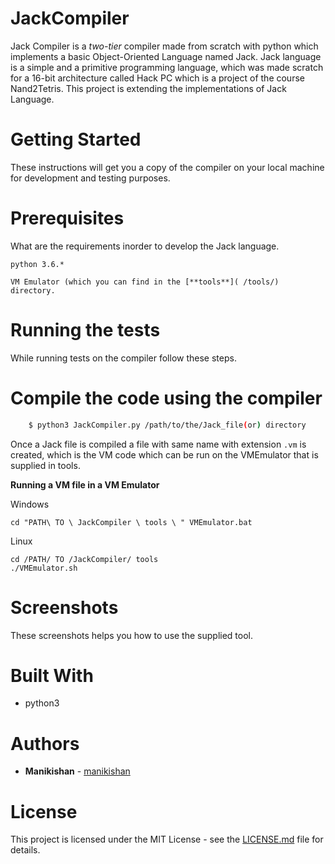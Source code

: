 # JackCompiler
  Jack Compiler is a *two-tier* compiler made from scratch with python which implements a basic Object-Oriented Language named Jack. Jack language is a simple and a primitive programming language, which was made scratch for a 16-bit architecture called Hack PC which is a project of the course Nand2Tetris. This project is extending the implementations of Jack Language.

# Getting Started
  These instructions will get you a copy of the compiler on your local machine for development and testing purposes.

# Prerequisites
  What are the requirements inorder to develop the Jack language.

`python 3.6.*`

`VM Emulator (which you can find in the [**tools**]( /tools/) directory.`

# Running the tests

  While running tests on the compiler follow these steps.

# Compile the code using the compiler

  ``` bash
      $ python3 JackCompiler.py /path/to/the/Jack_file(or) directory
  ```

  Once a Jack file is compiled a file with same name with extension `.vm` is created, which is the VM code
  which can be run on the VMEmulator that is supplied in tools.
  
  **Running a VM file in a VM Emulator**
  
   Windows
  
    cd "PATH\ TO \ JackCompiler \ tools \ " VMEmulator.bat
  
   Linux
  
    
    cd /PATH/ TO /JackCompiler/ tools
    ./VMEmulator.sh
    
  # Screenshots
   These screenshots helps you how to use the supplied tool.
  
 # Built With
   - python3
   
 # Authors 
  - **Manikishan** - [manikishan](https://githib.com/manikishan)
  
 # License
 This project is licensed under the MIT License - see the [LICENSE.md](/LICENSE.md) file for details.
 
 
